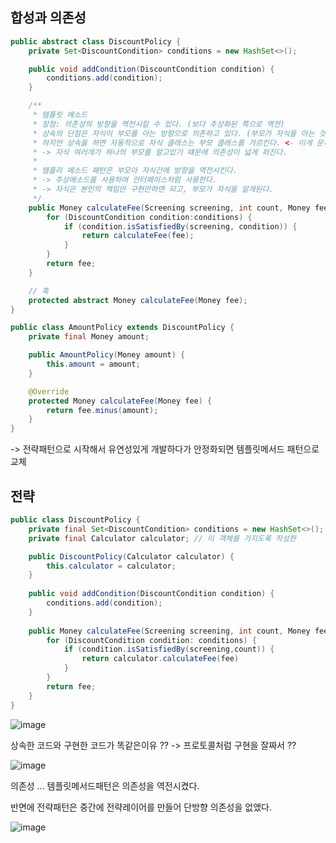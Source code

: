 ## 합성과 의존성

```java
public abstract class DiscountPolicy {
    private Set<DiscountCondition> conditions = new HashSet<>();

    public void addCondition(DiscountCondition condition) {
        conditions.add(condition);
    }

    /**
     * 템플릿 메소드
     * 장점: 의존성의 방향을 역전시킬 수 있다. (보다 추상화된 쪽으로 역전)
     * 상속의 단점은 자식이 부모를 아는 방향으로 의존하고 있다. (부모가 자식을 아는 것은 다운캐스팅이다.)
     * 하지만 상속을 하면 자동적으로 자식 클래스는 부모 클래스를 가르킨다. <- 이게 문제를 일으킨다.
     * -> 자식 여러개가 하나의 부모를 알고있기 떄문에 의존성이 넓게 퍼진다.
     *
     * 템플리 메소드 패턴은 부모아 자식간에 방향을 역전시킨다.
     * -> 추상메소드를 사용하여 안터페이스처럼 사용한다.
     * -> 자식은 본인의 책임만 구현만하면 되고, 부모가 자식을 알게된다.
     */
    public Money calculateFee(Screening screening, int count, Money fee) {
        for (DiscountCondition condition:conditions) {
            if (condition.isSatisfiedBy(screening, condition)) {
                return calculateFee(fee);
            }
        }
        return fee;
    }

    // 훅
    protected abstract Money calculateFee(Money fee);
}

```


```java
public class AmountPolicy extends DiscountPolicy {
    private final Money amount;

    public AmountPolicy(Money amount) {
        this.amount = amount;
    }

    @Override
    protected Money calculateFee(Money fee) {
        return fee.minus(amount);
    }
}

```


-> 전략패턴으로 시작해서 유연성있게 개발하다가 안정화되면 템플릿메서드 패턴으로 교체


## 전략
```java
public class DiscountPolicy {
    private final Set<DiscountCondition> conditions = new HashSet<>();
    private final Calculator calculator; // 이 객체를 가지도록 작성한

    public DiscountPolicy(Calculator calculator) {
        this.calculator = calculator;
    }
    
    public void addCondition(DiscountCondition condition) {
        conditions.add(condition);
    }
    
    public Money calculateFee(Screening screening, int count, Money fee) {
        for (DiscountCondition condition: conditions) {
            if (condition.isSatisfiedBy(screening,count)) {
                return calculator.calculateFee(fee)
            }
        }
        return fee;
    }
}

```

![image](https://user-images.githubusercontent.com/60383031/212383852-f9fdccc6-5b11-4c89-b152-225cf1f99e23.png)


상속한 코드와 구현한 코드가 똑같은이유 ?? -> 프로토콜처럼 구현을 잘짜서 ??


![image](https://user-images.githubusercontent.com/60383031/212385071-ed6bc06f-8770-4381-a376-61f273016e6f.png)

의존성 ... 템플릿메서드패턴은 의존성을 역전시켰다.

반면에 전략패턴은 중간에 전략레이어를 만들어 단방향 의존성을 없앴다.


![image](https://user-images.githubusercontent.com/60383031/212387004-22a8fee0-8819-401b-9a04-eecff14987a1.png)




